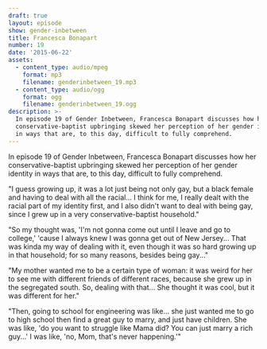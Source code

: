 ```yaml
---
draft: true
layout: episode
show: gender-inbetween
title: Francesca Bonapart
number: 19
date: '2015-06-22'
assets:
  - content_type: audio/mpeg
    format: mp3
    filename: genderinbetween_19.mp3
  - content_type: audio/ogg
    format: ogg
    filename: genderinbetween_19.ogg
description: >-
  In episode 19 of Gender Inbetween, Francesca Bonapart discusses how her
  conservative-baptist upbringing skewed her perception of her gender identity
  in ways that are, to this day, difficult to fully comprehend.
---
```

In episode 19 of Gender Inbetween, Francesca Bonapart discusses how her conservative-baptist upbringing skewed her perception of her gender identity in ways that are, to this day, difficult to fully comprehend.

"I guess growing up, it was a lot just being not only gay, but a black female and having to deal with all the racial... I think for me, I really dealt with the racial part of my identity first, and I also didn't want to deal with being gay, since I grew up in a very conservative-baptist household."

"So my thought was, 'I'm not gonna come out until I leave and go to college,' 'cause I always knew I was gonna get out of New Jersey... That was kinda my way of dealing with it, even though it was so hard growing up in that household; for so many reasons, besides being gay..."

"My mother wanted me to be a certain type of woman: it was weird for her to see me with different friends of different races, because she grew up in the segregated south. So, dealing with that... She thought it was cool, but it was different for her."

"Then, going to school for engineering was like... she just wanted me to go to high school then find a great guy to marry, and just have children. She was like, 'do you want to struggle like Mama did? You can just marry a rich guy...' I was like, 'no, Mom, that's never happening.'"